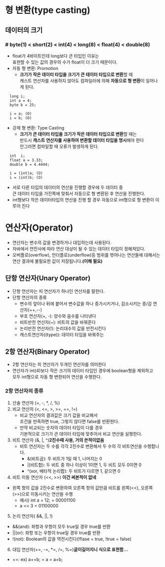 # 형 변환(type casting)
## 데이터의 크기
### # byte(1) < short(2) < int(4) < long(8) < float(4) < double(8)
- float가 4바이트인데 long보다 큰 타입인 이유는    
표현할 수 있는 값의 경우의 수가 float이 더 크기 때문이다.
- 자동 형 변환: Promotion
  - **크기가 작은 데이터 타입을 크기가 큰 테이터 타입으로 변환**할 때   
캐스트 연산자를 사용하지 않아도 컴파일러에 의해 **자동으로 형 변환**이 일어나게 된다.  
```
  long i;
  int a = 4;
  byte b = 25;
  
  i = a; (O)
  i = b; (O)
```
- 강제 형 변환: Type Casting
  - **크기가 큰 데이터 타입을 크기가 작은 데이터 타입으로 변환**할 때는    
반드시 **캐스트 연산자를 사용하여 변환할 데이터 타입을 명시**해야 한다   
안그러면 컴파일할 때 오류가 발생하게 된다.
```
  int  i;
  float a = 3.33;
  double b = 4.4444;
  
  i = (int)a; (O)
  i = (int)b; (O)
```
- 서로 다른 타입의 데이터의 연산을 진행할 경우에 두 데이터 중    
큰 데이터 타입을 가진쪽에 맞춰서 자동으로 형 변환된 후 연산을 진행한다.
- int형보다 작은 데이터타입의 연산을 진행 할 경우 자동으로 int형으로 형 변환이 이루어 진다


# 연산자(Operator)
- 연산자는 변수의 값을 변경하거나 대입하는데 사용된다.
- 자바에서 연잔사에 따라 연산 대상이 될 수 있는 데이터 타입이 정해져있다.
- 오버플로(overflow), 언더플로(underflow)등 범위를 벗어나는 연산들에 대해서는   
연산 결과에 불필요한 값이 저장됩니다.**(이해 필요)**
## 단항 연산자(Unary Operator)
- 단항 연산자는 피 연산자가 하나인 연산자를 말한다.
- 단항 연산자의 종류
  - 변수의 앞이나 뒤에 붙어서 변수값을 하나 증가시키거나, 감소시키는 증/감 연산자(++,--)
  - 부호 연산자(+, -): 양수와 음수를 나타낸다
  - 비트반전 연산자(~): 비트의 값을 바꿔준다 
  - 논리반전 연산자(!): 논리대수의 값을 반전시킨다 
  - 캐스트연산자((type)): 데이터 타입을 바꿔주는 
## 2항 연산자(Binary Operator)
- 2항 연산자는 피 연산자가 두개인 연산자를 의미한다
- 연산자가 int(4)보다 작은 크기의 데이터 타입인 경우에 boolean형을 제외하고   
모두 int형으로 자동 형 변한되어 연산을 수행한다.
### 2항 연산자의 종류
1. 산술 연산자 (+, -, *, /, %)   
2. 비교 연산자 (<, <=, >, >=, ==, !=)
    - 비교 연산자의 결과값은 크기 값을 비교해서   
    조건을 만족하면 true, 그렇지 않다면 false를 반환한다.
    - 만약 비교되는 숫자의 데이터 타입이 다를 경우     
    기본적으로 크기가 큰 데이터 타입에 맞추어서 비교 연산을 실행한다.
3. 비트 연산자 (&, |, ^)**2진수때 사용, 거의 쓴적이없음**
    - 비트 연산자는 두 수를 각각 2진수로 변환해서 두 수의 각 비트연산을 수행합니다.
      - &(비트곱): 두 비트가 1일 때 1, 나머지는 0
      - |(비트합): 두 비트 중 하나 이상이 1이면 1, 두 비트 모두 0이면 0
      - ^(xor, 배타적 논리합): 두 비트가 다르면 1, 같으면 0
4. 비트 이동 연산자 (<<, >>) **이건 써본적이 없네**
- 왼쪽 항의 값을 2진수로 변환하여 오른쪽 항의 값만큼 비트를 왼쪽(<<), 오른쪽(>>)으로 이동시키는 연산을 수행
  - 예시) int a = 12; = 00001100
  - a << 3 = 01100000
5. 논리 연산자( &&, ||, !)
  - &&(and): 좌항과 우항이 모두 true일 경우 true를 반환
  - ||(or): 좌항 또는 우항이 true일 경우 true를 반환
  - !(not): Boolean의 값을 역전시킨다(!flase = true, !true = false)
6. 대입 연산자(+=, -=, *=, /=, %=)**글이길어지니 식으로 표현함...**
- +=: ex) a+=b; = a = a+b;




































